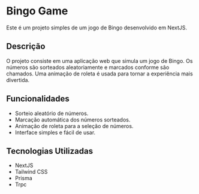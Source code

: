 # Bingo Game

Este é um projeto simples de um jogo de Bingo desenvolvido em NextJS.

## Descrição

O projeto consiste em uma aplicação web que simula um jogo de Bingo. Os números são sorteados aleatoriamente e marcados conforme são chamados. Uma animação de roleta é usada para tornar a experiência mais divertida.

## Funcionalidades

- Sorteio aleatório de números.
- Marcação automática dos números sorteados.
- Animação de roleta para a seleção de números.
- Interface simples e fácil de usar.

## Tecnologias Utilizadas

- NextJS
- Tailwind CSS
- Prisma
- Trpc
